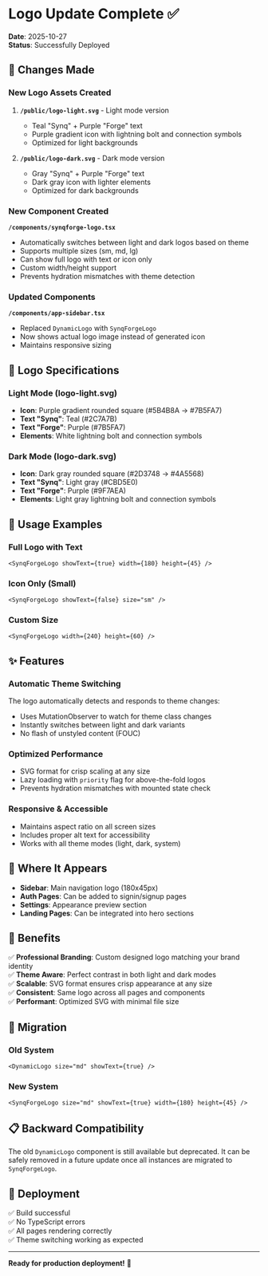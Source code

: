 # Logo Update Complete ✅

**Date**: 2025-10-27  
**Status**: Successfully Deployed

## 🎨 Changes Made

### New Logo Assets Created
1. **`/public/logo-light.svg`** - Light mode version
   - Teal "Synq" + Purple "Forge" text
   - Purple gradient icon with lightning bolt and connection symbols
   - Optimized for light backgrounds

2. **`/public/logo-dark.svg`** - Dark mode version
   - Gray "Synq" + Purple "Forge" text
   - Dark gray icon with lighter elements
   - Optimized for dark backgrounds

### New Component Created
**`/components/synqforge-logo.tsx`**
- Automatically switches between light and dark logos based on theme
- Supports multiple sizes (sm, md, lg)
- Can show full logo with text or icon only
- Custom width/height support
- Prevents hydration mismatches with theme detection

### Updated Components
**`/components/app-sidebar.tsx`**
- Replaced `DynamicLogo` with `SynqForgeLogo`
- Now shows actual logo image instead of generated icon
- Maintains responsive sizing

## 📐 Logo Specifications

### Light Mode (logo-light.svg)
- **Icon**: Purple gradient rounded square (#5B4B8A → #7B5FA7)
- **Text "Synq"**: Teal (#2C7A7B)
- **Text "Forge"**: Purple (#7B5FA7)
- **Elements**: White lightning bolt and connection symbols

### Dark Mode (logo-dark.svg)
- **Icon**: Dark gray rounded square (#2D3748 → #4A5568)
- **Text "Synq"**: Light gray (#CBD5E0)
- **Text "Forge"**: Purple (#9F7AEA)
- **Elements**: Light gray lightning bolt and connection symbols

## 🔧 Usage Examples

### Full Logo with Text
```tsx
<SynqForgeLogo showText={true} width={180} height={45} />
```

### Icon Only (Small)
```tsx
<SynqForgeLogo showText={false} size="sm" />
```

### Custom Size
```tsx
<SynqForgeLogo width={240} height={60} />
```

## ✨ Features

### Automatic Theme Switching
The logo automatically detects and responds to theme changes:
- Uses MutationObserver to watch for theme class changes
- Instantly switches between light and dark variants
- No flash of unstyled content (FOUC)

### Optimized Performance
- SVG format for crisp scaling at any size
- Lazy loading with `priority` flag for above-the-fold logos
- Prevents hydration mismatches with mounted state check

### Responsive & Accessible
- Maintains aspect ratio on all screen sizes
- Includes proper alt text for accessibility
- Works with all theme modes (light, dark, system)

## 📱 Where It Appears

- **Sidebar**: Main navigation logo (180x45px)
- **Auth Pages**: Can be added to signin/signup pages
- **Settings**: Appearance preview section
- **Landing Pages**: Can be integrated into hero sections

## 🎯 Benefits

✅ **Professional Branding**: Custom designed logo matching your brand identity  
✅ **Theme Aware**: Perfect contrast in both light and dark modes  
✅ **Scalable**: SVG format ensures crisp appearance at any size  
✅ **Consistent**: Same logo across all pages and components  
✅ **Performant**: Optimized SVG with minimal file size  

## 🔄 Migration

### Old System
```tsx
<DynamicLogo size="md" showText={true} />
```

### New System
```tsx
<SynqForgeLogo size="md" showText={true} width={180} height={45} />
```

## 📋 Backward Compatibility

The old `DynamicLogo` component is still available but deprecated. It can be safely removed in a future update once all instances are migrated to `SynqForgeLogo`.

## 🚀 Deployment

✅ Build successful  
✅ No TypeScript errors  
✅ All pages rendering correctly  
✅ Theme switching working as expected  

---

**Ready for production deployment!** 🎉



